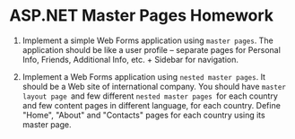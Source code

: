 # ASP.NET Master Pages Homework
1. Implement a simple Web Forms application using `master pages`. The application should be like a user profile – separate pages for Personal Info, Friends, Additional Info, etc. + Sidebar for navigation.

1. Implement a Web Forms application using `nested master pages`. It should be a Web site of international company. You should have `master layout page `and few different `nested master pages `for each country and few content pages in different language, for each country. Define "Home", "About" and "Contacts" pages for each country using its master page.